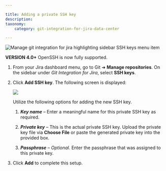 ```yaml
---

title: Adding a private SSH key
description:
taxonomy:
    category: git-integration-for-jira-data-center

---
```

![Manage git integration for jira highlighting sidebar SSH keys menu item](https://bigbrassband.atlassian.net/wiki/download/attachments/1930396698/gitserver-add-ssh-keys.png?version=1&modificationDate=1630642802720&cacheVersion=1&api=v2)

<div class="bbb-callout bbb--info">
    <div class="irow">
    <div class="ilogobox">
        <span class="logoimg"></span>
    </div>
    <div class="imsgbox">
        <b>VERSION 4.0+</b> OpenSSH is now fully supported.
    </div>
    </div>
</div>

1.  From your Jira dashboard menu, go to Git ➜ **Manage repositories**. On the sidebar under _Git Integration for Jira_, select **SSH keys**.

2.  Click **Add SSH key**. The following screen is displayed:

    ![](https://bigbrassband.atlassian.net/wiki/download/thumbnails/1930396698/add-ssh-key-input-screen(c).png?version=1&modificationDate=1630642802480&cacheVersion=1&api=v2&width=374&height=400)

    Utilize the following options for adding the new SSH key.

    1.  _**Key name**_ – Enter a meaningful name for this private SSH key as required.

    2.  _**Private key**_ – This is the actual private SSH key. Upload the private key file via **Choose File** or paste the generated private key into the provided box.

    3.  _**Passphrase**_ – _Optional._ Enter the passphrase that was assigned to this private key.

3.  Click **Add** to complete this setup.


